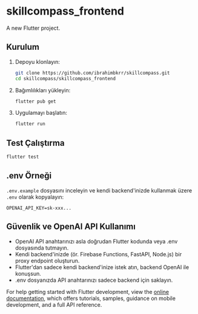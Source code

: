 # skillcompass_frontend

A new Flutter project.

## Kurulum

1. Depoyu klonlayın:
   ```sh
   git clone https://github.com/ibrahimbkrr/skillcompass.git
   cd skillcompass/skillcompass_frontend
   ```
2. Bağımlılıkları yükleyin:
   ```sh
   flutter pub get
   ```
3. Uygulamayı başlatın:
   ```sh
   flutter run
   ```

## Test Çalıştırma

```sh
flutter test
```

## .env Örneği

`.env.example` dosyasını inceleyin ve kendi backend'inizde kullanmak üzere `.env` olarak kopyalayın:

```
OPENAI_API_KEY=sk-xxx...
```

## Güvenlik ve OpenAI API Kullanımı

- OpenAI API anahtarınızı asla doğrudan Flutter kodunda veya .env dosyasında tutmayın.
- Kendi backend'inizde (ör. Firebase Functions, FastAPI, Node.js) bir proxy endpoint oluşturun.
- Flutter'dan sadece kendi backend'inize istek atın, backend OpenAI ile konuşsun.
- .env dosyanızda API anahtarınızı sadece backend için saklayın.

For help getting started with Flutter development, view the
[online documentation](https://docs.flutter.dev/), which offers tutorials,
samples, guidance on mobile development, and a full API reference.
